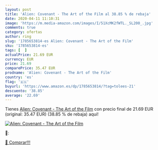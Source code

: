 ```yaml
---
layout: post
title: 'Alien: Covenant - The Art of the Film al 38.85 % de rebaja'
date: 2020-04-11 11:10:31
image: 'https://m.media-amazon.com/images/I/51XcMK2fWTL._SL200_.jpg'
comments: true
category: ofertas
author: ring
slug: '1785653814-es Alien: Covenant - The Art of the Film'
sku: '1785653814-es'
tags: [  ]
actualPrice: 21.69 EUR
currency: EUR
price: 21.69
comparePrice: 35.47 EUR
prodname: 'Alien: Covenant - The Art of the Film'
country: 'es'
flag: '🇪🇸'
buyurl: 'https://www.amazon.es/dp/1785653814/?tag=tolees-21'
descuento: '38.85'
average: '22.69'
---
```


Tienes [Alien: Covenant - The Art of the Film](https://www.amazon.es/dp/1785653814/?tag=tolees-21) con precio final de  21.69 EUR (original: 35.47 EUR) (38.85 %  de rebaja) aqui!

[![Alien: Covenant - The Art of the Film](https://m.media-amazon.com/images/I/51XcMK2fWTL._SL200_.jpg)](https://www.amazon.es/dp/1785653814/?tag=tolees-21)

🔎:


[🛒 Comprar!!!](https://www.amazon.es/dp/1785653814/?tag=tolees-21)
